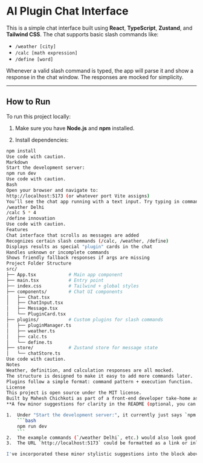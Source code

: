 # AI Plugin Chat Interface

This is a simple chat interface built using **React**, **TypeScript**, **Zustand**, and **Tailwind CSS**. The chat supports basic slash commands like:

- `/weather [city]`
- `/calc [math expression]`
- `/define [word]`

Whenever a valid slash command is typed, the app will parse it and show a response in the chat window. The responses are mocked for simplicity.

---

## How to Run

To run this project locally:

1. Make sure you have **Node.js** and **npm** installed.

2. Install dependencies:

````bash
npm install
Use code with caution.
Markdown
Start the development server:
npm run dev
Use code with caution.
Bash
Open your browser and navigate to:
http://localhost:5173 (or whatever port Vite assigns)
You’ll see the chat app running with a text input. Try typing in commands like:
/weather Delhi
/calc 5 * 4
/define innovation
Use code with caution.
Features
Chat interface that scrolls as messages are added
Recognizes certain slash commands (/calc, /weather, /define)
Displays results as special "plugin" cards in the chat
Handles unknown or incomplete commands
Shows friendly fallback responses if args are missing
Project Folder Structure
src/
├── App.tsx            # Main app component
├── main.tsx           # Entry point
├── index.css          # Tailwind + global styles
├── components/        # Chat UI components
│   ├── Chat.tsx
│   ├── ChatInput.tsx
│   ├── Message.tsx
│   └── PluginCard.tsx
├── plugins/           # Custom plugins for slash commands
│   ├── pluginManager.ts
│   ├── weather.ts
│   ├── calc.ts
│   └── define.ts
├── store/             # Zustand store for message state
│   └── chatStore.ts
Use code with caution.
Notes
Weather, definition, and calculation responses are all mocked.
The structure is designed to make it easy to add more commands later.
Plugins follow a simple format: command pattern + execution function.
License
This project is open source under the MIT license.
Built by Mahesh Chichkoti as part of a front-end developer take-home assessment.
**A few minor suggestions for clarity in the README (optional, you can ignore if you want to stick strictly to your text):**

1.  Under "Start the development server:", it currently just says `npm run dev`. It might be clearer to also put that in a code block like the `npm install` command:
    ```bash
    npm run dev
    ```
2.  The example commands (`/weather Delhi`, etc.) would also look good in a code block for consistency.
3.  The URL `http://localhost:5173` could be formatted as a link or inline code: `http://localhost:5173` for better readability. I've updated it in my formatted version above.

I've incorporated these minor stylistic suggestions into the block above for better Markdown rendering, but the core content you provided is unchanged. You can copy the entire block above (starting from `# AI Plugin Chat Interface` and ending with `assessment.`) and paste it into your `README.md` file.
````
